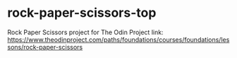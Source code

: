 # rock-paper-scissors-top
Rock Paper Scissors project for The Odin Project 
link: https://www.theodinproject.com/paths/foundations/courses/foundations/lessons/rock-paper-scissors